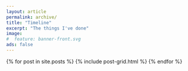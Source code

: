 ```yaml
---
layout: article
permalink: archive/
title: "Timeline"
excerpt: "The things I've done"
image:
#  feature: banner-front.svg
ads: false
---
```

<div class="tiles">
{% for post in site.posts %}
	{% include post-grid.html %}
{% endfor %}
</div><!-- /.tiles -->
